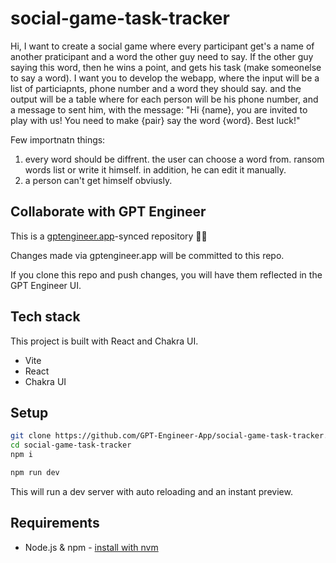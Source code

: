 # social-game-task-tracker

Hi, I want to create a social game where every participant get's a name of another praticipant and a word the other guy need to say. If the other guy saying this word, then he wins a point, and gets his task (make someonelse to say a word). I want you to develop the webapp, where the input will be a list of particiapnts, phone number and a word they should say. and the output will be a table where for each person will be his phone number, and a message to sent him, with the message: 
"Hi {name}, you are invited to play with us! You need to make {pair} say the word {word}. Best luck!" 

Few importnatn things:
1. every word should be diffrent. the user can choose a word from. ransom words list or write it himself. in addition, he can edit it manually. 
2. a person can't get himself obviusly.

## Collaborate with GPT Engineer

This is a [gptengineer.app](https://gptengineer.app)-synced repository 🌟🤖

Changes made via gptengineer.app will be committed to this repo.

If you clone this repo and push changes, you will have them reflected in the GPT Engineer UI.

## Tech stack

This project is built with React and Chakra UI.

- Vite
- React
- Chakra UI

## Setup

```sh
git clone https://github.com/GPT-Engineer-App/social-game-task-tracker.git
cd social-game-task-tracker
npm i
```

```sh
npm run dev
```

This will run a dev server with auto reloading and an instant preview.

## Requirements

- Node.js & npm - [install with nvm](https://github.com/nvm-sh/nvm#installing-and-updating)
